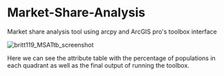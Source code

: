 # Market-Share-Analysis
Market share analysis tool using arcpy and ArcGIS pro's toolbox interface

![britt119_MSATtb_screenshot](https://github.com/CharlieB12/Market-Share-Analysis/assets/102547739/932bd647-9edd-49c0-95c7-6572695676ec)

Here we can see the attribute table with the percentage of populations in each quadrant as well as the final output of running the toolbox.

